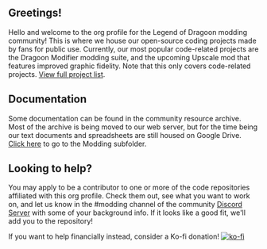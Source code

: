 ## Greetings! 
Hello and welcome to the org profile for the Legend of Dragoon modding community! This is where we house our open-source coding projects made by fans for public use. Currently, our most popular code-related projects are the Dragoon Modifier modding suite, and the upcoming Upscale mod that features improved graphic fidelity. Note that this only covers code-related projects. [View full project list](https://legendofdragoon.org/projects/).

## Documentation
Some documentation can be found in the community resource archive. Most of the archive is being moved to our web server, but for the time being our text documents and spreadsheets are still housed on Google Drive. [Click here](https://drive.google.com/drive/u/0/folders/1V73BC8X9j_FW1lo6DiQI7FXDzhmQ77wM) to go to the Modding subfolder.
<!--
If we have any documentation within our repositories, those should be mentioned as well. Actually, is it best if we put all modding-related documentation on these repositories? Or should we keep them separate in a place like Google Drive (as we currently do) or even our web server? What's considered best-practice?
-->

## Looking to help?
You may apply to be a contributor to one or more of the code repositories affiliated with this org profile. Check them out, see what you want to work on, and let us know in the #modding channel of the community [Discord Server](https://discord.gg/rQWXgK5) with some of your background info. If it looks like a good fit, we'll add you to the repository!

If you want to help financially instead, consider a Ko-fi donation! [![ko-fi](https://ko-fi.com/img/githubbutton_sm.svg)](https://ko-fi.com/J3J0DVKST)



<!--

**Here are some ideas to get you started:**

🙋‍♀️ A short introduction - what is your organization all about?
🌈 Contribution guidelines - how can the community get involved?
👩‍💻 Useful resources - where can the community find your docs? Is there anything else the community should know?
🍿 Fun facts - what does your team eat for breakfast?
🧙 Remember, you can do mighty things with the power of [Markdown](https://docs.github.com/github/writing-on-github/getting-started-with-writing-and-formatting-on-github/basic-writing-and-formatting-syntax)
-->
